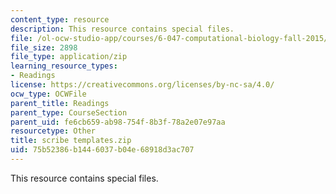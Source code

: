 ```yaml
---
content_type: resource
description: This resource contains special files.
file: /ol-ocw-studio-app/courses/6-047-computational-biology-fall-2015/75b52386b1446037b04e68918d3ac707_scribe%20templates.zip
file_size: 2898
file_type: application/zip
learning_resource_types:
- Readings
license: https://creativecommons.org/licenses/by-nc-sa/4.0/
ocw_type: OCWFile
parent_title: Readings
parent_type: CourseSection
parent_uid: fe6cb659-ab98-754f-8b3f-78a2e07e97aa
resourcetype: Other
title: scribe templates.zip
uid: 75b52386-b144-6037-b04e-68918d3ac707
---
```

This resource contains special files.